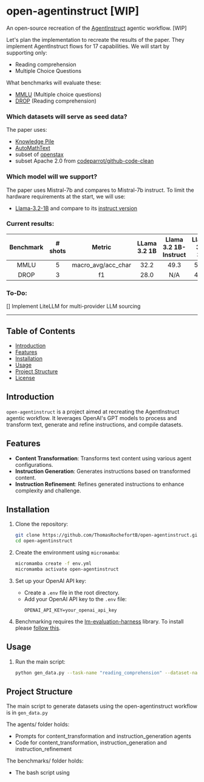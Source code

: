# open-agentinstruct [WIP]

An open-source recreation of the [AgentInstruct](https://arxiv.org/pdf/2407.03502v1) agentic workflow. [WIP]

Let's plan the implementation to recreate the results of the paper. They implement AgentInstruct flows for 17 capabilities. We will start by supporting only:
- Reading comprehension
- Multiple Choice Questions 

What benchmarks will evaluate these:
- [MMLU](https://huggingface.co/datasets/cais/mmlu) (Multiple choice questions)
- [DROP](https://huggingface.co/datasets/ucinlp/drop) (Reading comprehension)

### Which datasets will serve as seed data?
The paper uses:
- [Knowledge Pile](https://huggingface.co/datasets/Query-of-CC/Knowledge_Pile)
- [AutoMathText](https://huggingface.co/datasets/math-ai/AutoMathText)
- subset of [openstax](https://huggingface.co/datasets/crumb/openstax-text)
- subset Apache 2.0 from [codeparrot/github-code-clean](https://huggingface.co/datasets/codeparrot/github-code-clean)



### Which model will we support?
The paper uses Mistral-7b and compares to Mistral-7b instruct. To limit the hardware requirements at the start, we will use:

-  [Llama-3.2-1B](https://huggingface.co/meta-llama/Llama-3.2-1B) and compare to its [instruct version](https://huggingface.co/meta-llama/Llama-3.2-1B-Instruct)

### Current results:
| **Benchmark** | **# shots** |     **Metric**     | **LLama 3.2 1B** | **Llama 3.2 1B-Instruct** | **Llama 3.2 3B** | **OpenOrca3** |
|:-------------:|:-----------:|:------------------:|:----------------:|:-------------------------:|:----------------:|:-------------:|
|      MMLU     |      5      | macro_avg/acc_char |       32.2       |            49.3           |       58.0       |               |
|      DROP     |      3      |         f1         |       28.0       |            N/A            |       45.2       |               |


### To-Do:
[] Implement LiteLLM for multi-provider LLM sourcing

---
## Table of Contents

- [Introduction](#introduction)
- [Features](#features)
- [Installation](#installation)
- [Usage](#usage)
- [Project Structure](#project-structure)
- [License](#license)

## Introduction

`open-agentinstruct` is a project aimed at recreating the AgentInstruct agentic workflow. It leverages OpenAI's GPT models to process and transform text, generate and refine instructions, and compile datasets.

## Features

- **Content Transformation**: Transforms text content using various agent configurations.
- **Instruction Generation**: Generates instructions based on transformed content.
- **Instruction Refinement**: Refines generated instructions to enhance complexity and challenge.

## Installation

1. Clone the repository:
    ```sh
    git clone https://github.com/ThomasRochefortB/open-agentinstruct.git
    cd open-agentinstruct
    ```

2. Create the environment using `micromamba`:
    ```sh
    micromamba create -f env.yml
    micromamba activate open-agentinstruct
    ```

3. Set up your OpenAI API key:
    - Create a `.env` file in the root directory.
    - Add your OpenAI API key to the `.env` file:
        ```
        OPENAI_API_KEY=your_openai_api_key
        ```
4. Benchmarking requires the [lm-evaluation-harness](https://github.com/EleutherAI/lm-evaluation-harness) library. To install please [follow this](https://github.com/EleutherAI/lm-evaluation-harness?tab=readme-ov-file#install).

## Usage

1. Run the main script:
    ```sh
    python gen_data.py --task-name "reading_comprehension" --dataset-name "<hf_dataset_path>"
    ```

## Project Structure

The main script to generate datasets using the open-agentinstruct workflow is in `gen_data.py`

The agents/  folder holds:
- Prompts for content_transformation and instruction_generation agents
- Code for content_transformation, instruction_generation and instruction_refinement

The benchmarks/ folder holds:
- The bash script using 